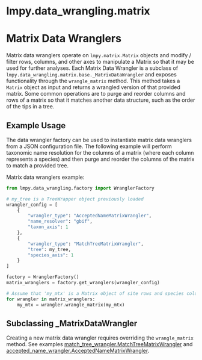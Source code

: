 # lmpy.data_wrangling.matrix

# Matrix Data Wranglers

Matrix data wranglers operate on `lmpy.matrix.Matrix` objects and modify / filter rows,
columns, and other axes to manipulate a Matrix so that it may be used for further
analyses.  Each Matrix Data Wrangler is a subclass of
`lmpy.data_wrangling.matrix.base._MatrixDataWrangler` and exposes functionality through
the `wrangle_matrix` method.  This method takes a `Matrix` object as input and returns
a wrangled version of that provided matrix.  Some common operations are to purge and
reorder columns and rows of a matrix so that it matches another data structure, such as
the order of the tips in a tree.

## Example Usage

The data wrangler factory can be used to instantiate matrix data wranglers from a JSON
configuration file.  The following example will perform taxonomic name resolution for
the columns of a matrix (where each column represents a species) and then purge and
reorder the columns of the matrix to match a provided tree.

Matrix data wranglers example:

```python
from lmpy.data_wrangling.factory import WranglerFactory

# my_tree is a TreeWrapper object previously loaded
wrangler_config = [
    {
        "wrangler_type": "AcceptedNameMatrixWrangler",
        "name_resolver": "gbif",
        "taxon_axis": 1
    },
    {
        "wrangler_type": "MatchTreeMatrixWrangler",
        "tree": my_tree,
        "species_axis": 1
    }
]

factory = WranglerFactory()
matrix_wranglers = factory.get_wranglers(wrangler_config)

# Assume that 'my_mtx' is a Matrix object of site rows and species columns
for wrangler in matrix_wranglers:
    my_mtx = wrangler.wrangle_matrix(my_mtx)
```

## Subclassing _MatrixDataWrangler

Creating a new matrix data wrangler requires overriding the `wrangle_matrix` method.
See examples [match_tree_wrangler.MatchTreeMatrixWrangler](./match_tree_wrangler.py)
and [accepted_name_wrangler.AcceptedNameMatrixWrangler](./accepted_name_wrangler.py).
